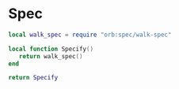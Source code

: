 # Spec

```lua
local walk_spec = require "orb:spec/walk-spec"
```


```lua
local function Specify()
   return walk_spec()
end

```

```lua
return Specify
```
